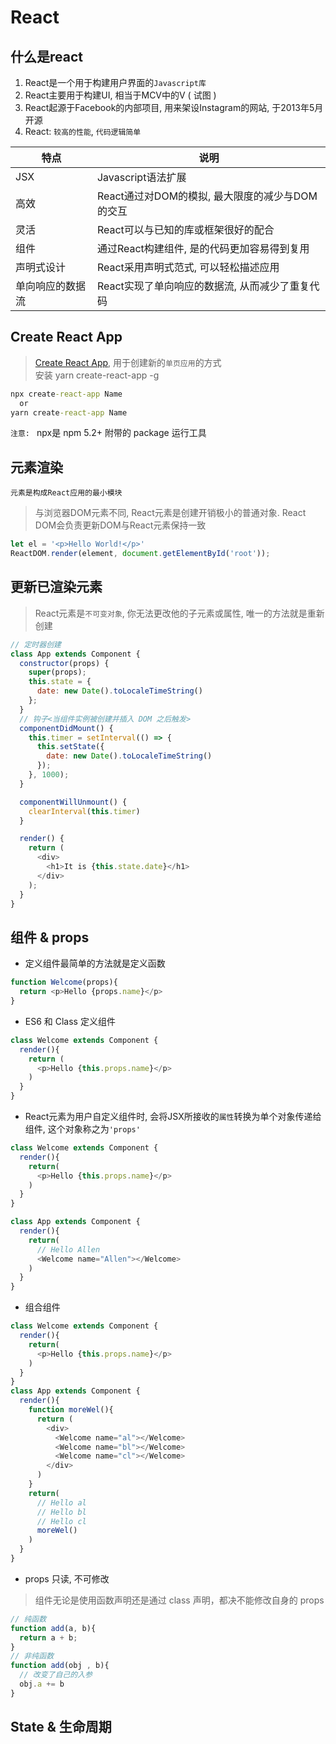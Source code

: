 # React

## 什么是react

1. React是一个用于构建用户界面的`Javascript库`
2. React主要用于构建UI, 相当于MCV中的V ( 试图 )
3. React起源于Facebook的内部项目, 用来架设Instagram的网站, 于2013年5月开源
4. React: `较高的性能`, `代码逻辑简单`

| 特点 | 说明 |
| - | - |
JSX | Javascript语法扩展
高效 | React通过对DOM的模拟, 最大限度的减少与DOM的交互
灵活 | React可以与已知的库或框架很好的配合
组件 | 通过React构建组件, 是的代码更加容易得到复用
声明式设计 | React采用声明式范式, 可以轻松描述应用
单向响应的数据流 | React实现了单向响应的数据流, 从而减少了重复代码

## Create React App

> [Create React App](https://github.com/facebook/create-react-app), 用于创建新的`单页应用`的方式  
> 安装 yarn create-react-app -g

```cmd
npx create-react-app Name
  or
yarn create-react-app Name
```

`注意: ` npx是 npm 5.2+ 附带的 package 运行工具

## 元素渲染

    元素是构成React应用的最小模块

> 与浏览器DOM元素不同, React元素是创建开销极小的普通对象. React DOM会负责更新DOM与React元素保持一致

```js
let el = '<p>Hello World!</p>'
ReactDOM.render(element, document.getElementById('root'));
```

## 更新已渲染元素

> React元素是`不可变对象`, 你无法更改他的子元素或属性, 唯一的方法就是重新创建

```js
// 定时器创建
class App extends Component {
  constructor(props) {
    super(props);
    this.state = {
      date: new Date().toLocaleTimeString()
    };
  }
  // 钩子<当组件实例被创建并插入 DOM 之后触发>
  componentDidMount() {
    this.timer = setInterval(() => {
      this.setState({
        date: new Date().toLocaleTimeString()
      });
    }, 1000);
  }

  componentWillUnmount() {
    clearInterval(this.timer)
  }

  render() {
    return (
      <div>
        <h1>It is {this.state.date}</h1>
      </div>
    );
  }
}
```

## 组件 & props

- 定义组件最简单的方法就是定义函数

```js
function Welcome(props){
  return <p>Hello {props.name}</p>
}
```

- ES6 和 Class 定义组件

```js
class Welcome extends Component {
  render(){
    return (
      <p>Hello {this.props.name}</p>
    )
  }
}
```

- React元素为用户自定义组件时, 会将JSX所接收的`属性`转换为单个对象传递给组件, 这个对象称之为`'props'`

```js
class Welcome extends Component {
  render(){
    return(
      <p>Hello {this.props.name}</p>
    )
  }
}

class App extends Component {
  render(){
    return(
      // Hello Allen
      <Welcome name="Allen"></Welcome>
    )
  }
}
```

- 组合组件

```js
class Welcome extends Component {
  render(){
    return(
      <p>Hello {this.props.name}</p>
    )
  }
}
class App extends Component {
  render(){
    function moreWel(){
      return (
        <div>
          <Welcome name="al"></Welcome>
          <Welcome name="bl"></Welcome>
          <Welcome name="cl"></Welcome>
        </div>
      )
    }
    return(
      // Hello al
      // Hello bl
      // Hello cl
      moreWel()
    )
  }
}
```

- props 只读, 不可修改

> 组件无论是使用函数声明还是通过 class 声明，都决不能修改自身的 props


```js
// 纯函数
function add(a, b){
  return a + b;
}
// 非纯函数
function add(obj , b){
  // 改变了自己的入参
  obj.a += b
}
```

## State & 生命周期

